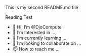 This is my second README.md file

Reading Test

- 👋 Hi, I’m @DjoCompute
- 👀 I’m interested in ...
- 🌱 I’m currently learning ...
- 💞️ I’m looking to collaborate on ...
- 📫 How to reach me ...